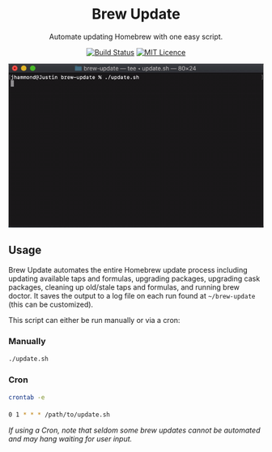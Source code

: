 <div align="center">

# Brew Update

Automate updating Homebrew with one easy script.

[![Build Status](https://travis-ci.org/Justintime50/brew-update.svg?branch=master)](https://travis-ci.org/Justintime50/brew-update)
[![MIT Licence](https://badges.frapsoft.com/os/mit/mit.svg?v=103)](https://opensource.org/licenses/mit-license.php)

<img src="assets/showcase.gif">

</div>

## Usage

Brew Update automates the entire Homebrew update process including updating available taps and formulas, upgrading packages, upgrading cask packages, cleaning up old/stale taps and formulas, and running brew doctor. It saves the output to a log file on each run found at `~/brew-update` (this can be customized).

This script can either be run manually or via a cron:

### Manually
```bash
./update.sh
```

### Cron
```bash
crontab -e

0 1 * * * /path/to/update.sh
```

*If using a Cron, note that seldom some brew updates cannot be automated and may hang waiting for user input.*
